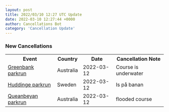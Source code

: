 ```yaml
---
layout: post
title: 2022/03/10 12:27 UTC Update
date: 2022-03-10 12:27:44 +0000
author: Cancellations Bot
category: 'Cancellation Update'
---
```


<h3>New Cancellations</h3>
<div class='hscrollable'>
<table style='width: 100%'>
    <tr>
        <th>Event</th>
        <th>Country</th>
        <th>Date</th>
        <th>Cancellation Note</th>
    </tr>
    <tr>
        <td><a href="https://www.parkrun.com.au/greenbank">Greenbank parkrun</a></td>
        <td>Australia</td>
        <td>2022-03-12</td>
        <td>Course is underwater</td>
    </tr>
    <tr>
        <td><a href="https://www.parkrun.se/huddinge">Huddinge parkrun</a></td>
        <td>Sweden</td>
        <td>2022-03-12</td>
        <td>Is på banan</td>
    </tr>
    <tr>
        <td><a href="https://www.parkrun.com.au/queanbeyan">Queanbeyan parkrun</a></td>
        <td>Australia</td>
        <td>2022-03-12</td>
        <td>flooded course</td>
    </tr>
</table>
</div>
